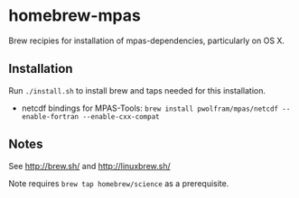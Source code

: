 # homebrew-mpas

Brew recipies for installation of mpas-dependencies, particularly on OS X.

## Installation
Run `./install.sh` to install brew and taps needed for this installation.
 * netcdf bindings for MPAS-Tools: `brew install pwolfram/mpas/netcdf --enable-fortran --enable-cxx-compat`

## Notes
See http://brew.sh/ and http://linuxbrew.sh/

Note requires `brew tap homebrew/science` as a prerequisite.
